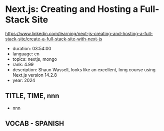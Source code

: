 # Next.js: Creating and Hosting a Full-Stack Site

https://www.linkedin.com/learning/next-js-creating-and-hosting-a-full-stack-site/create-a-full-stack-site-with-next-js

- duration: 03:54:00
- language: en
- topics: nextjs, mongo
- rank: 4.99
- description: Shaun Wassell, looks like an excellent, long course using Next.js version 14.2.8
- year: 2024

## TITLE, TIME, nnn

- nnn

## VOCAB - SPANISH

```

```
